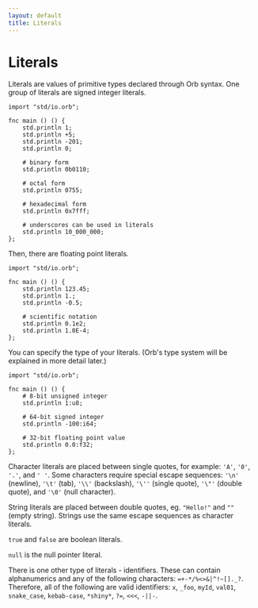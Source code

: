 ```yaml
---
layout: default
title: Literals
---
```

# Literals

Literals are values of primitive types declared through Orb syntax. One group of literals are signed integer literals.

```
import "std/io.orb";

fnc main () () {
    std.println 1;
    std.println +5;
    std.println -201;
    std.println 0;

    # binary form
    std.println 0b0110;

    # octal form
    std.println 0755;

    # hexadecimal form
    std.println 0x7fff;

    # underscores can be used in literals
    std.println 10_000_000;
};
```

Then, there are floating point literals.

```
import "std/io.orb";

fnc main () () {
    std.println 123.45;
    std.println 1.;
    std.println -0.5;

    # scientific notation
    std.println 0.1e2;
    std.println 1.0E-4;
};
```

You can specify the type of your literals. (Orb's type system will be explained in more detail later.)

```
import "std/io.orb";

fnc main () () {
    # 8-bit unsigned integer
    std.println 1:u8;

    # 64-bit signed integer
    std.println -100:i64;

    # 32-bit floating point value
    std.println 0.0:f32;
};
```

Character literals are placed between single quotes, for example: `'A'`, `'0'`, `'.'`, and `' '`. Some characters require special escape sequences: `'\n'` (newline), `'\t'` (tab), `'\\'` (backslash), `'\''` (single quote), `'\"'` (double quote), and `'\0'` (null character).

String literals are placed between double quotes, eg. `"Hello!"` and `""` (empty string). Strings use the same escape sequences as character literals.

`true` and `false` are boolean literals.

`null` is the null pointer literal.

There is one other type of literals - identifiers. These can contain alphanumerics and any of the following characters: `=+-*/%<>&|^!~[]._?`. Therefore, all of the following are valid identifiers: `x`, `_foo`, `myId`, `val01`, `snake_case`, `kebab-case`, `*shiny*`, `?=`, `<<<`, `-||-`.